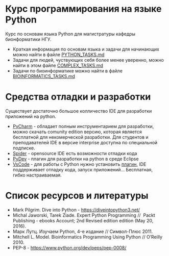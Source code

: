 # Курс программирования на языке Python

Курс по основам языка Python для магистратуры кафедры бионформатики НГУ. 
* Краткая информация по основам языка и задачи для начинающих можно найти в файле [PYTHON_TASKS.md](https://github.com/skhayrulin/python_course/blob/master/PYTHON_TASKS.md)
* Задачи для людей, чуствующих себя более менее уверенно, можно найти в этом файле [COMPLEX_TASKS.md](https://github.com/skhayrulin/python_course/blob/master/COMPLEX_TASKS.md)
* Задачи по биоинформатике можно найти в файле [BIOINFORMATICS_TASKS.md](https://github.com/skhayrulin/python_course/blob/master/BIOINFORMATICS_TASKS.md)

# Средства отладки и разработки

Существует достаточно большое колличество IDE для разработки приложений на python.

* [PyCharm](https://www.jetbrains.com/pycharm/) - обладает полным инструментарием для разработки, можно скачать comunity edition версию, которая является бесплатной для некомерческой разработки. Для студентов и преподавателей IDE в версие interprise доступна по специальной подписке.
* [Spider](https://github.com/spyder-ide/spyder) - opensource IDE есть возможности отладки кода 
* [PyDev](https://marketplace.eclipse.org/content/pydev-python-ide-eclipse) - плагин для разработки на python в среде Eclipse
* [VsCode](https://code.visualstudio.com/) - для работы с Python нужно установить [плагин](https://code.visualstudio.com/docs/python/python-tutorial), IDE поддерживает отладку кода, запуск приложений... Бесплатная, гибко настраиваемая.

# Список ресурсов и литературы

* Mark Pilgrim. Dive into Python - https://diveintopython3.net/
* Michal Jaworski, Tarek Ziade. Expert Python Programming //  Packt Publishing - ebooks Account; 2nd Revised edition edition (May 20, 2016).
* Марк Лутц. Изучаем Python, 4-е издание // Символ-Плюс 2011.
* Mitchell L. Model. Bioinformatics Programming Using Python // O’Reilly 2010.
* PEP-8 - https://www.python.org/dev/peps/pep-0008/
